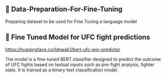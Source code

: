 ## 📍 Data-Preparation-For-Fine-Tuning
Preparing dataset to be used for Fine Tuning a language model

## 🔋 Fine Tuned Model for UFC fight predictions
https://huggingface.co/Ishwak1/bert-ufc-win-predictor

The model is a fine-tuned BERT classifier designed to predict the outcome of UFC fights based on textual inputs such as pre-fight analysis, fighter stats. 
It is trained as a binary text classification model.
